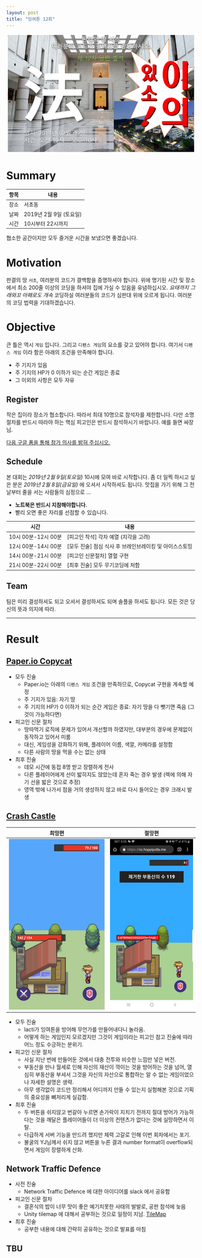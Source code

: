 ```yaml
---
layout: post
title: "잉여톤 12회"
---
```


![poster](/images/yyt_12.png)

# Summary

| 항목 | 내용                    |
| ---- | ----------------------- |
| 장소 | 서초동                  |
| 날짜 | 2019년 2월 9일 (토요일) |
| 시간 | 10시부터 22시까지       |

협소한 공간이지만 모두 즐거운 시간을 보냈으면 좋겠습니다.

# Motivation

판결의 땅 `서초`, 여러분의 코드가 결백함을 증명하셔야 합니다.
위에 명기된 시간 및 장소에서 최소 200줄 이상의 코딩을 하셔야 집에 가실 수 있음을 유념하십시오.
_요태까지 그래와꼬 아패로도 개속_ 코딩하실 여러분들의 코드가 심판대 위에 오르게 됩니다.
여러분의 코딩 법력을 기대하겠습니다.

# Objective

큰 틀은 역시 `게임` 입니다.
그리고 `디펜스 게임`의 요소를 갖고 있어야 합니다.
여기서 `디펜스 게임` 이라 함은 아래의 조건을 만족해야 합니다.

- 주 기지가 있음
- 주 기지의 HP가 0 이하가 되는 순간 게임은 종료
- 그 이외의 사항은 모두 자유

## Register

작은 집이라 장소가 협소합니다.
따라서 최대 10명으로 참석자를 제한합니다.
다만 소명 절차를 반드시 따라야 하는 핵심 피고인은 반드시 참석하시기 바랍니다.
예를 들면 싸장님.

[다음 구글 폼을 통해 참가 의사를 밝혀 주십시오.](https://docs.google.com/forms/d/e/1FAIpQLSfkKX9uLQ2DZIDYQiuSzmSN5KbTeKlraWS_6roOlzGUBFqIXA/viewform?fbzx=4789981054044518457)

## Schedule

본 대회는 _2019년 2월 9일(토요일)_ 10시에 모여 바로 시작합니다.
좀 더 일찍 하시고 싶은 분은 _2019년 2월 8일(금요일)_ 에 오셔서 시작하셔도 됩니다.
맛집을 가기 위해 그 전날부터 줄을 서는 사람들의 심정으로 ...

- **노트북은 반드시 지참해야합니다.**
- 빨리 오면 좋은 자리를 선점할 수 있습니다.

| 시간                | 내용                                                    |
| ------------------- | ------------------------------------------------------- |
| 10시 00분-12시 00분 | [피고인 착석] 각자 예열 (지각을 고려)                   |
| 12시 00분-14시 00분 | [모두 진술] 점심 식사 후 브레인브레이킹 및 아이스스토밍 |
| 14시 00분-21시 00분 | [피고인 신문절차] 열혈 구현                             |
| 21시 00분-22시 00분 | [최후 진술] 모두 무기코딩에 처함                        |

## Team

팀은 미리 결성하셔도 되고 오셔서 결성하셔도 되며 솔플을 하셔도 됩니다.
모든 것은 당신의 뜻과 의지에 따라.

---

# Result

## [Paper.io Copycat](https://github.com/dplusic/vigilant-parakeet/releases/tag/yyt12)
* 모두 진술
    * Paper.io는 아래의 `디펜스 게임` 조건을 만족하므로, Copycat 구현을 계속할 예정
    * 주 기지가 있음: 자기 땅
    * 주 기지의 HP가 0 이하가 되는 순간 게임은 종료: 자기 땅을 다 뺏기면 죽음 (그것이 가능하다면)
* 피고인 신문 절차
    * 땅따먹기 로직에 문제가 있어서 개선할까 하였지만, 대부분의 경우에 문제없이 동작하고 있어서 미룸
    * 대신, 게임성을 강화하기 위해, 플레이어 이름, 색깔, 카메라를 설정함
    * 다른 사람의 땅을 먹을 수는 없는 상태
* 최후 진술
    * 데모 시간에 동접 8명 받고 장렬하게 전사
    * 다른 플레이어에게 선이 밟히지도 않았는데 혼자 죽는 경우 발생 (렉에 의해 자기 선을 밟은 것으로 추정)
    * 영역 밖에 나가서 점을 거의 생성하지 않고 바로 다시 들어오는 경우 크래시 발생

## [Crash Castle](https://github.com/lacti/crash-castle)

| 희망편 | 절망편 |
|-------|------|
| [![Crash castle](/images/12/crash-castle.png)](https://cc.hoppipolla.me) | ![Crashed Crash castle](/images/12/crash-crash-castle.jpg)|

* 모두 진술
    * lacti가 잉여톤을 방어해 무언가를 만들어내다니 놀라움.
    * 어떻게 하는 게임인지 모르겠지만 그것이 게임이라는 피고인 참고 진술에 따라 어느 정도 수긍하는 분위기.
* 피고인 신문 절차
    * 사실 지난 번에 만들어둔 것에서 대충 전투와 비슷한 느낌만 넣은 버전.
    * 부동산을 만나 월세로 인해 자신의 재산이 깍이는 것을 방어하는 것을 넘어, 열심히 부동산을 부셔서 그것을 자신의 자산으로 통합하는 알 수 없는 게임이었으나 자세한 설명은 생략.
    * 아무 생각없이 코드만 정리해서 어디까지 만들 수 있는지 실험해본 것으로 기획의 중요성을 뼈저리게 실감함.
* 최후 진술
    * 두 버튼을 쉬지않고 번갈아 누르면 손가락이 지치기 전까지 절대 방어가 가능하다는 것을 깨달은 플레이어들이 더 이상의 컨텐츠가 없다는 것에 실망하면서 이탈.
    * 다급하게 서버 기능을 만드려 했지만 체력 고갈로 인해 이번 회차에서는 포기.
    * 불굴의 YJ님께서 쉬지 않고 버튼을 누른 결과 number format이 overflow되면서 게임이 장렬하게 산화.

## Network Traffic Defence

* 사전 진술
    * Network Traffic Defence 에 대한 아이디어를 slack 에서 공유함
* 피고인 신문 절차
    * 결혼식의 밥이 너무 맛이 좋은 예기치못한 사태의 발발로, 공판 참석에 늦음 
    * Unity tilemap 에 대해서 공부하는 것으로 일정이 지남. [TileMap](https://www.youtube.com/watch?v=70sLhuE1sbc)
* 최후 진술
    * 공부한 내용에 대해 간략히 공유하는 것으로 발표를 마침

## TBU
